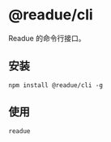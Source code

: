 # @readue/cli

Readue 的命令行接口。

## 安装

```
npm install @readue/cli -g
```

## 使用

```bash
readue
```
